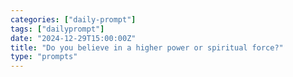 ```yaml
---
categories: ["daily-prompt"]
tags: ["dailyprompt"]
date: "2024-12-29T15:00:00Z"
title: "Do you believe in a higher power or spiritual force?"
type: "prompts"
---
```

